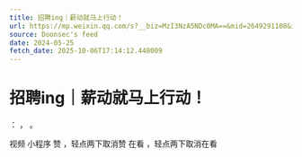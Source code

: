 ```yaml
---
title: 招聘ing｜薪动就马上行动！
url: https://mp.weixin.qq.com/s?__biz=MzI3NzA5NDc0MA==&mid=2649291108&idx=1&sn=114c82f2747aeabc11265afdf63dc483
source: Doonsec's feed
date: 2024-05-25
fetch_date: 2025-10-06T17:14:12.448009
---
```


# 招聘ing｜薪动就马上行动！

：
，
。

视频
小程序
赞
，轻点两下取消赞
在看
，轻点两下取消在看